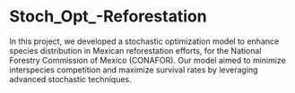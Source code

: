 # Stoch_Opt_-Reforestation
In this project, we developed a stochastic optimization model to enhance species distribution in Mexican reforestation efforts, for the National Forestry Commission of Mexico (CONAFOR). Our model aimed to minimize interspecies competition and maximize survival rates by leveraging advanced stochastic techniques.
